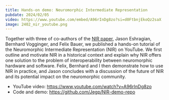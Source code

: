 ```yaml
---
title: Hands-on demo: Neuromorphic Intermediate Representation
pubdate: 2024/02/05
video: https://www.youtube.com/embed/A96rInDg8zo?si=d0FtbnjEkoQz2saX
image: 2402_nir_youtube.png
---
```


Together with three of co-authors of the [NIR paper](http://arxiv.org/abs/2311.14641), Jason Eshragian, Bernhard Vogginger, and Felix Bauer, we published a hands-on tutorial of the Neuromorphic Intermediate Representation (NIR) on YouTube.
We first outline and motivate NIR in a historical context and explain why NIR offers one solution to the problem of interoperability between neuromorphic hardware and software.
Felix, Bernhard and I then demonstrate how to use NIR in practice, and Jason concludes with a discussion of the future of NIR and its potential impact on the neuromorphic community.

* YouTube video: https://www.youtube.com/watch?v=A96rInDg8zo
* Code and demo: https://github.com/Jegp/NIR-demo-repo